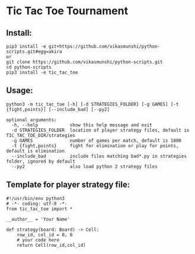 # Tic Tac Toe Tournament

## Install:

    pip3 install -e git+https://github.com/vikasmunshi/python-scripts.git#egg=akira
    or
    git clone https://github.com/vikasmunshi/python-scripts.git
    cd python-scripts
    pip3 install -e tic_tac_toe

## Usage:

    python3 -m tic_tac_toe [-h] [-d STRATEGIES_FOLDER] [-g GAMES] [-t {fight,points}] [--include_bad] [--py2]
    
    optional arguments:
      -h, --help            show this help message and exit
      -d STRATEGIES_FOLDER  location of player strategy files, default is TIC_TAC_TOE_DIR/strategies
      -g GAMES              number of games per match, default is 1000
      -t {fight,points}     fight for elimination or play for points, default is elimination
      --include_bad         include files matching bad*.py in strategies folder, ignored by default
      --py2                 also load python 2 strategy files

  
## Template for player strategy file:

    #!/usr/bin/env python3
    # -*- coding: utf-8 -*-
    from tic_tac_toe import *

    __author__ = 'Your Name'
    
    def strategy(board: Board) -> Cell:
        row_id, col_id = 0, 0
        # your code here
        return Cell(row_id,col_id)
